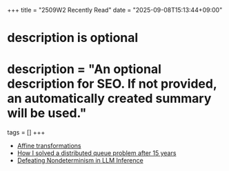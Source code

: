 +++
title = "2509W2 Recently Read"
date = "2025-09-08T15:13:44+09:00"

#
# description is optional
#
# description = "An optional description for SEO. If not provided, an automatically created summary will be used."

tags = []
+++

- [Affine transformations](https://eli.thegreenplace.net/2018/affine-transformations/)
- [How I solved a distributed queue problem after 15 years](https://www.dbos.dev/blog/durable-queues)
- [Defeating Nondeterminism in LLM Inference](https://thinkingmachines.ai/blog/defeating-nondeterminism-in-llm-inference/)
